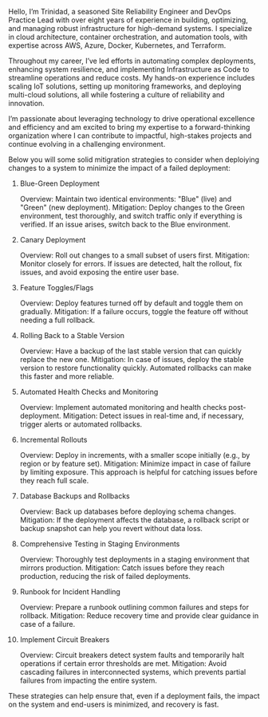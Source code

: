 Hello, I’m Trinidad, a seasoned Site Reliability Engineer and DevOps Practice Lead with over eight years of experience in building, optimizing, and managing robust infrastructure for high-demand systems. I specialize in cloud architecture, container orchestration, and automation tools, with expertise across AWS, Azure, Docker, Kubernetes, and Terraform.

Throughout my career, I’ve led efforts in automating complex deployments, enhancing system resilience, and implementing Infrastructure as Code to streamline operations and reduce costs. My hands-on experience includes scaling IoT solutions, setting up monitoring frameworks, and deploying multi-cloud solutions, all while fostering a culture of reliability and innovation.

I’m passionate about leveraging technology to drive operational excellence and efficiency and am excited to bring my expertise to a forward-thinking organization where I can contribute to impactful, high-stakes projects and continue evolving in a challenging environment.

Below you will some solid mitigration strategies to consider when deploiying changes to a system to minimize the impact of a failed deployment:

1. Blue-Green Deployment

    Overview: Maintain two identical environments: "Blue" (live) and "Green" (new deployment).
    Mitigation: Deploy changes to the Green environment, test thoroughly, and switch traffic only if everything is verified. If an issue arises, switch back to the Blue environment.

2. Canary Deployment

    Overview: Roll out changes to a small subset of users first.
    Mitigation: Monitor closely for errors. If issues are detected, halt the rollout, fix issues, and avoid exposing the entire user base.

3. Feature Toggles/Flags

    Overview: Deploy features turned off by default and toggle them on gradually.
    Mitigation: If a failure occurs, toggle the feature off without needing a full rollback.

4. Rolling Back to a Stable Version

    Overview: Have a backup of the last stable version that can quickly replace the new one.
    Mitigation: In case of issues, deploy the stable version to restore functionality quickly. Automated rollbacks can make this faster and more reliable.

5. Automated Health Checks and Monitoring

    Overview: Implement automated monitoring and health checks post-deployment.
    Mitigation: Detect issues in real-time and, if necessary, trigger alerts or automated rollbacks.

6. Incremental Rollouts

    Overview: Deploy in increments, with a smaller scope initially (e.g., by region or by feature set).
    Mitigation: Minimize impact in case of failure by limiting exposure. This approach is helpful for catching issues before they reach full scale.

7. Database Backups and Rollbacks

    Overview: Back up databases before deploying schema changes.
    Mitigation: If the deployment affects the database, a rollback script or backup snapshot can help you revert without data loss.

8. Comprehensive Testing in Staging Environments

    Overview: Thoroughly test deployments in a staging environment that mirrors production.
    Mitigation: Catch issues before they reach production, reducing the risk of failed deployments.

9. Runbook for Incident Handling

    Overview: Prepare a runbook outlining common failures and steps for rollback.
    Mitigation: Reduce recovery time and provide clear guidance in case of a failure.

10. Implement Circuit Breakers

    Overview: Circuit breakers detect system faults and temporarily halt operations if certain error thresholds are met.
    Mitigation: Avoid cascading failures in interconnected systems, which prevents partial failures from impacting the entire system.

These strategies can help ensure that, even if a deployment fails, the impact on the system and end-users is minimized, and recovery is fast.
